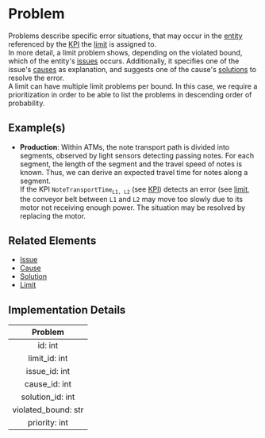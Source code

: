 # Problem
Problems describe specific error situations, that may occur in the [entity](entity.md) referenced by the [KPI](kpi.md) the [limit](limit.md) is assigned to.  
In more detail, a limit problem shows, depending on the violated bound, which of the entity's [issues](issue.md) occurs. Additionally, it specifies one of the issue's [causes](cause.md) as explanation, and suggests one of the cause's [solutions](solution.md) to resolve the error.  
A limit can have multiple limit problems per bound. In this case, we require a prioritization in order to be able to list the problems in descending order of probability.

## Example(s)
* **Production**:
  Within ATMs, the note transport path is divided into segments, observed by light sensors detecting passing notes. For each segment, the length of the segment and the travel speed of notes is known. Thus, we can derive an expected travel time for notes along a segment.  
  If the KPI `NoteTransportTime`<sub>`L1, L2`</sub> (see [KPI](kpi.md)) detects an error (see [limit](limit.md), the conveyor belt between `L1` and `L2` may move too slowly due to its motor not receiving enough power. The situation may be resolved by replacing the motor.

## Related Elements
* [Issue](issue.md)
* [Cause](cause.md)
* [Solution](solution.md)
* [Limit](limit.id)

## Implementation Details
|**Problem**|
|:----:|
|id: int|
|limit_id: int|
|issue_id: int|
|cause_id: int|
|solution_id: int|
|violated_bound: str|
|priority: int|



